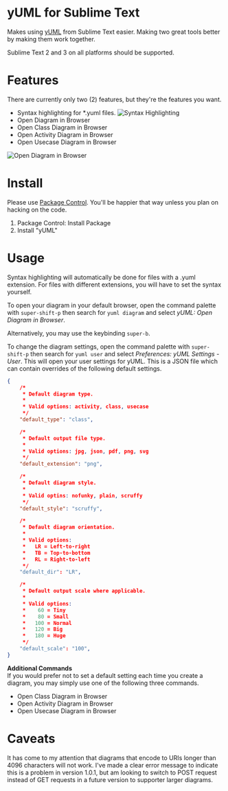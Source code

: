 yUML for Sublime Text
=====================

Makes using [yUML](http://yuml.me/) from Sublime Text easier. Making two great tools better by making them work together.

Sublime Text 2 and 3 on all platforms should be supported.


Features
========

There are currently only two (2) features, but they're the features you want.

* Syntax highlighting for *.yuml files.
![Syntax Highlighting](https://raw.github.com/cluther/sublime-yuml/develop/images/syntax_highlighting.png)
* Open Diagram in Browser
* Open Class Diagram in Browser
* Open Activity Diagram in Browser
* Open Usecase Diagram in Browser 

![Open Diagram in Browser](https://raw.githubusercontent.com/oscarmorrison/sublime-yuml/develop/images/open_diagram_in_browser.png)




Install
=======

Please use [Package Control](https://sublime.wbond.net/). You'll be happier that way unless you plan on hacking on the code.

1. Package Control: Install Package
2. Install "yUML"


Usage
=====

Syntax highlighting will automatically be done for files with a .yuml extension. For files with different extensions, you will have to set the syntax yourself.

To open your diagram in your default browser, open the command palette with `super-shift-p` then search for `yuml diagram` and select *yUML: Open Diagram in Browser*.

Alternatively, you may use the keybinding `super-b`.

To change the diagram settings, open the command palette with `super-shift-p` then search for `yuml user` and select *Preferences: yUML Settings - User*. This will open your user settings for yUML. This is a JSON file which can contain overrides of the following default settings.

```json
{
	/*
	 * Default diagram type.
	 *
	 * Valid options: activity, class, usecase
	 */
	"default_type": "class",

	/*
	 * Default output file type.
	 *
	 * Valid options: jpg, json, pdf, png, svg
	 */
	"default_extension": "png",

	/*
	 * Default diagram style.
	 *
	 * Valid optins: nofunky, plain, scruffy
	 */
	"default_style": "scruffy",

	/*
	 * Default diagram orientation.
	 *
	 * Valid options:
	 *   LR = Left-to-right
	 *   TB = Top-to-bottom
	 *   RL = Right-to-left
	 */
	"default_dir": "LR",

	/*
	 * Default output scale where applicable.
	 *
	 * Valid options:
	 *    60 = Tiny
	 *    80 = Small
	 *   100 = Normal
	 *   120 = Big
	 *   180 = Huge
	 */
	"default_scale": "100",
}
```

**Additional Commands**  
If you would prefer not to set a default setting each time you create a diagram, you may simply use one of the following three commands.  
* Open Class Diagram in Browser  
* Open Activity Diagram in Browser  
* Open Usecase Diagram in Browser  

Caveats
=======

It has come to my attention that diagrams that encode to URIs longer than 4096 characters will not work. I've made a clear error message to indicate this is a problem in version 1.0.1, but am looking to switch to POST request instead of GET requests in a future version to supporter larger diagrams.

